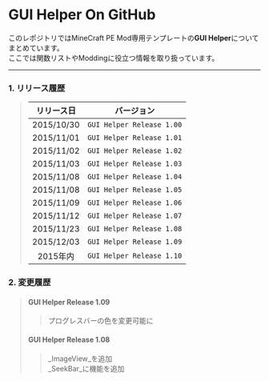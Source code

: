 # GUI Helper On GitHub
このレポジトリではMineCraft PE Mod専用テンプレートの**GUI Helper**についてまとめています。
<br>
ここでは関数リストやModdingに役立つ情報を取り扱っています。
****************************************************************************************************
### 1. リリース履歴
> |リリース日|バージョン|
> |:--------:|:----------:|
> |2015/10/30|`GUI Helper Release 1.00`|
> |2015/11/01|`GUI Helper Release 1.01`|
> |2015/11/02|`GUI Helper Release 1.02`|
> |2015/11/03|`GUI Helper Release 1.03`|
> |2015/11/08|`GUI Helper Release 1.04`|
> |2015/11/08|`GUI Helper Release 1.05`|
> |2015/11/09|`GUI Helper Release 1.06`|
> |2015/11/12|`GUI Helper Release 1.07`|
> |2015/11/23|`GUI Helper Release 1.08`|
> |2015/12/03|`GUI Helper Release 1.09`|
> |2015年内|`GUI Helper Release 1.10`|

### 2. 変更履歴
> #### GUI Helper Release 1.09
>> プログレスバーの色を変更可能に
>
> #### GUI Helper Release 1.08
>> _ImageView_を追加
>> <br>
>> _SeekBar_に機能を追加
